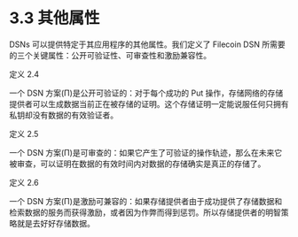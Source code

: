 # 3.3 其他属性

DSNs 可以提供特定于其应用程序的其他属性。我们定义了 Filecoin DSN 所需要的三个关键属性：公开可验证性、可审查性和激励兼容性。

定义 2.4

一个 DSN 方案(Π)是公开可验证的：对于每个成功的 Put 操作，存储网络的存储提供者可以生成数据当前正在被存储的证明。这个存储证明一定能说服任何只拥有私钥却没有数据的有效验证者。

定义 2.5

一个 DSN 方案(Π)是可审查的：如果它产生了可验证的操作轨迹，那么在未来它被审查，可以证明在数据的有效时间内对数据的存储确实是真正的存储了。

定义 2.6

一个 DSN 方案(Π)是激励可兼容的：如果存储提供者由于成功提供了存储数据和检索数据的服务而获得激励，或者因为作弊而得到惩罚。所以存储提供者的明智策略就是去好好存储数据。